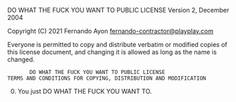 DO WHAT THE FUCK YOU WANT TO PUBLIC LICENSE
Version 2, December 2004

Copyright (C) 2021 Fernando Ayon <fernando-contractor@playplay.com>

Everyone is permitted to copy and distribute verbatim or modified
copies of this license document, and changing it is allowed as long
as the name is changed.

           DO WHAT THE FUCK YOU WANT TO PUBLIC LICENSE
    TERMS AND CONDITIONS FOR COPYING, DISTRIBUTION AND MODIFICATION

0. You just DO WHAT THE FUCK YOU WANT TO.
